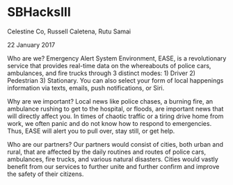 # SBHacksIII
Celestine Co, Russell Caletena, Rutu Samai

22 January 2017

Who are we?
Emergency Alert System Environment, EASE, is a revolutionary service that provides real-time data on the whereabouts of police cars, ambulances, and fire trucks through 3 distinct modes: 1) Driver 2) Pedestrian 3) Stationary. You can also select your form of local happenings information via texts, emails, push notifications, or Siri. 

Why are we important?
Local news like police chases, a burning fire, an ambulance rushing to get to the hospital, or floods, are important news that will directly affect you. In times of chaotic traffic or a tiring drive home from work, we often panic and do not know how to respond to emergencies. Thus, EASE will alert you to pull over, stay still, or get help.

Who are our partners?
Our partners would consist of cities, both urban and rural, that are affected by the daily routines and routes of police cars, ambulances, fire trucks, and various natural disasters. Cities would vastly benefit from our services to further unite and further confirm and improve the safety of their citizens.
